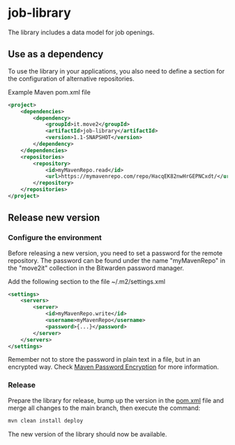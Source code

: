 # job-library
The library includes a data model for job openings.

## Use as a dependency
To use the library in your applications, you also need to define a section for the configuration of alternative repositories.

Example Maven pom.xml file
```xml
<project>
    <dependencies>
        <dependency>
            <groupId>it.move2</groupId>
            <artifactId>job-library</artifactId>
            <version>1.1-SNAPSHOT</version>
        </dependency>
    </dependencies>
    <repositories>
        <repository>
            <id>myMavenRepo.read</id>
            <url>https://mymavenrepo.com/repo/HacqEK82nwHrGEPNCxdt/</url>
        </repository>
    </repositories>
</project>
```

## Release new version

### Configure the environment
Before releasing a new version, you need to set a password for the remote repository. The password can be found under the name "myMavenRepo" in the "move2it" collection in the Bitwarden password manager.  

Add the following section to the file ~/.m2/settings.xml  
```xml
<settings>
    <servers>
        <server>
            <id>myMavenRepo.write</id>
            <username>myMavenRepo</username>
            <password>{...}</password>
        </server>
    </servers>
</settings>
```

Remember not to store the password in plain text in a file, but in an encrypted way. Check [Maven Password Encryption](https://maven.apache.org/guides/mini/guide-encryption.html) for more information.  

### Release
Prepare the library for release, bump up the version in the [pom.xml](./pom.xml) file and merge all changes to the main branch, then execute the command:

```bash
mvn clean install deploy
```

The new version of the library should now be available.
